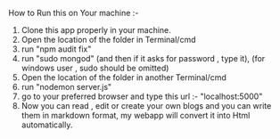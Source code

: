 How to Run this on Your machine :-

1. Clone this app properly in your machine.
2. Open the location of the folder in Terminal/cmd
3. run "npm audit fix"
4. run "sudo mongod" (and then if it asks for password , type it), (for windows user , sudo should be omitted)
5. Open the location of the folder in another Terminal/cmd
6. run "nodemon server.js"
7. go to your preferred browser and type this url :- "localhost:5000"
8. Now you can read , edit or create your own blogs and you can write them in markdown format,
   my webapp will convert it into Html automatically.
